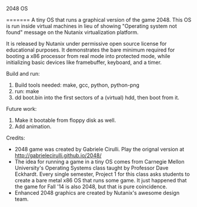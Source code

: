2048 OS

=======
A tiny OS that runs a graphical version of the game 2048. This OS is run inside
virtual machines in lieu of showing "Operating system not found" message
on the Nutanix virtualization platform.

It is released by Nutanix under permissive open source license for educational
purposes. It demonstrates the bare minimum required for booting a x86 processor
from real mode into protected mode, while initializing basic devices like
framebuffer, keyboard, and a timer.

Build and run:
1. Build tools needed: make, gcc, python, python-png
2. run: make
3. dd boot.bin into the first sectors of a (virtual) hdd, then boot from it.

Future work:
1. Make it bootable from floppy disk as well.
2. Add animation.

Credits:
- 2048 game was created by Gabriele Cirulli. Play the orignal version at
  http://gabrielecirulli.github.io/2048/
- The idea for running a game in a tiny OS comes from Carnegie Mellon
  University's Operating Systems class taught by Professor Dave Eckhardt.
  Every single semester, Project 1 for this class asks students to create a
  bare metal x86 OS that runs some game. It just happened that the game for
  Fall '14 is also 2048, but that is pure coincidence.
- Enhanced 2048 graphics are created by Nutanix's awesome design team.

